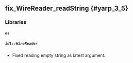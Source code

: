 fix_WireReader_readString {#yarp_3_5}
-------------------------

### Libraries

#### `os`

##### `idl::WireReader`

* Fixed reading empty string as latest argument.
